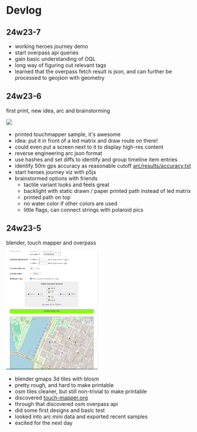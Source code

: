 # Devlog

## 24w23-7
- working heroes journey demo
- start overpass api queries
- gain basic understanding of OQL
- long way of figuring out relevant tags
- learned that the overpass fetch result is json, and can further be processed to geojson with geometry


## 24w23-6
first print, new idea, arc and brainstorming

<img src="docs/touch-mapper-print.png" height=320>

- printed touchmapper sample, it's awesome
- idea: put it in front of a led matrix and draw route on there!
- could even put a screen next to it to display high-res content
- reverse engineering arc json format
- use hashes and set diffs to identify and group timeline item entries
- identify 50m gps accuracy as reasonable cutoff [arc/results/accuracy.txt]()
- start heroes journey viz with p5js
- brainstormed options with friends
    - tactile variant looks and feels great
    - backlight with static drawn / paper printed path instead of led matrix
    - printed path on top
    - no water color if other colors are used
    - little flags, can connect strings with polaroid pics


## 24w23-5
blender, touch mapper and overpass

<img src="docs/touch-mapper.png" height=320>

- blender gmaps 3d tiles with blosm
- pretty rough, and hard to make printable
- osm tiles cleaner, but still non-trivial to make printable
- discovered [touch-mapper.org]()
- through that discovered osm overpass api
- did some first designs and basic test
- looked into arc mini data and exported recent samples
- excited for the next day